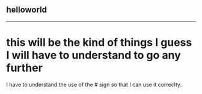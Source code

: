  helloworld
 ----------
 ----------
# this will be the kind of things I guess I will have to understand to go any further
I have to understand the use of the # sign so that I can use it correclty. 
